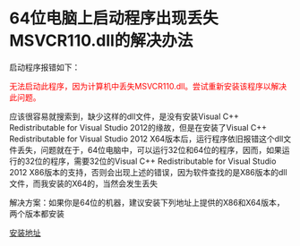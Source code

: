 # 64位电脑上启动程序出现丢失MSVCR110.dll的解决办法

启动程序报错如下：

<font color=red>无法启动此程序，因为计算机中丢失MSVCR110.dll。尝试重新安装该程序以解决此问题。</font>

应该很容易就搜索到，缺少这样的dll文件，是没有安装Visual C++ Redistributable for Visual Studio 2012的缘故，但是在安装了Visual C++ Redistributable for Visual Studio 2012 X64版本后，运行程序依旧报错这个dll文件丢失，问题就在于，64位电脑中，可以运行32位和64位的程序，因而，如果运行的32位的程序，需要32位的Visual C++ Redistributable for Visual Studio 2012 X86版本的支持，否则会出现上述的错误，因为软件查找的是X86版本的dll文件，而我安装的X64的，当然会发生丢失

解决方案：如果你是64位的机器，建议安装下列地址上提供的X86和X64版本，两个版本都安装

[安装地址](http://www.microsoft.com/zh-CN/download/details.aspx?id=30679)
